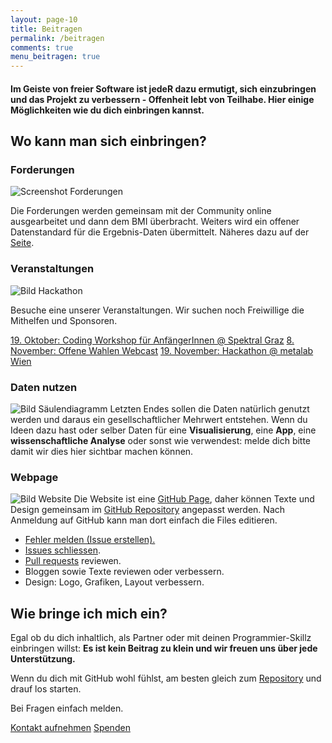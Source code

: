 ```yaml
---
layout: page-10
title: Beitragen
permalink: /beitragen
comments: true
menu_beitragen: true
---
```


<div id="page-beitragen">
<h4 class="col-sm-10 col-sm-offset-1 text-center">Im Geiste von freier Software ist jedeR dazu ermutigt, sich einzubringen und das Projekt zu verbessern - Offenheit lebt von Teilhabe. Hier einige Möglichkeiten wie du dich einbringen kannst.</h4>

<div class="wo-beitragen">
<h2 class="col-xs-12">Wo kann man sich einbringen?</h2>

<div class="col-xs-12 col-md-6 beitrage-punkt">
<h3 class="text-center"><i class="fa fa-pencil" aria-hidden="true"></i> Forderungen</h3>
<img src="{{ site.staticurl }}blog/2016/10/forderungen.png" alt="Screenshot Forderungen" class="img-rounded">
<p>Die Forderungen werden gemeinsam mit der Community online ausgearbeitet und dann dem BMI überbracht. Weiters wird ein offener Datenstandard für die Ergebnis-Daten übermittelt. Näheres dazu auf der <a href="/forderungen-v1" alt="Forderungen">Seite</a>.</p>
</div>

<div class="col-xs-12 col-md-6 beitrage-punkt">
<h3 class="text-center"><i class="fa fa-calendar" aria-hidden="true"></i> Veranstaltungen</h3>
<img src="{{ site.staticurl }}blog/2016/10/refugeehack.jpg" alt="Bild Hackathon" class="img-rounded">
<p>Besuche eine unserer Veranstaltungen. Wir suchen noch Freiwillige die Mithelfen und Sponsoren.</p>
<a href="/workshop-spektral" title="Coding Workshop Spektral" class="highlight-link">19. Oktober: Coding Workshop für AnfängerInnen @ Spektral Graz</a>
<a href="/webcast-1" title="Offene Wahlen Webcast" class="highlight-link">8. November: Offene Wahlen Webcast</a>
<a href="/hackathon-metalab" title="Hackathon Metalab" class="highlight-link">19. November: Hackathon @ metalab Wien</a>
</div>

<div class="col-xs-12 col-md-6 beitrage-punkt">
<h3 class="text-center"><i class="fa fa-bar-chart" aria-hidden="true"></i> Daten nutzen</h3>
<img src="{{ site.staticurl }}blog/2016/10/saeulen-diagramm.png" alt="Bild Säulendiagramm" class="img-rounded">
Letzten Endes sollen die Daten natürlich genutzt werden und daraus ein gesellschaftlicher Mehrwert entstehen. Wenn du Ideen dazu hast oder selber Daten für eine <strong>Visualisierung</strong>, eine <strong>App</strong>, eine <strong>wissenschaftliche Analyse</strong> oder sonst wie verwendest: melde dich bitte damit wir dies hier sichtbar machen können.
</div>

<div class="col-xs-12 col-md-6 beitrage-punkt">
<h3 class="text-center"><i class="fa fa-github" aria-hidden="true"></i> Webpage</h3>
<img src="{{ site.staticurl }}blog/2016/10/website.png" alt="Bild Website" class="img-rounded">
Die Website ist eine <a href="https://pages.github.com/" alt="GitHub Pages">GitHub Page</a>, daher können Texte und Design gemeinsam im <a href="https://github.com/OKFNat/offenewahlen" alt="GitHub Repository Offene Wahlen">GitHub Repository</a> angepasst werden. Nach Anmeldung auf GitHub kann man dort einfach die Files editieren.
<ul>
<li><a href="https://github.com/OKFNat/offenewahlen/issues/new" alt="Fehler melden">Fehler melden (Issue erstellen).</a></li>
<li><a href="https://github.com/OKFNat/offenewahlen/issues" alt="Issues schliessen">Issues schliessen</a>.</li>
<li><i class="fa fa-code-fork" aria-hidden="true"></i> <a href="https://github.com/OKFNat/offenewahlen/pulls" alt="Pull Requests">Pull requests</a> reviewen.</li>
<li>Bloggen sowie Texte reviewen oder verbessern.</li>
<li>Design: Logo, Grafiken, Layout verbessern.</li>
</ul>
</div>

</div>

<div class="wie-beitragen col-xs-12">
<h2>Wie bringe ich mich ein?</h2>

<div class="row col-xs-12 col-sm-6">
<p>Egal ob du dich inhaltlich, als Partner oder mit deinen Programmier-Skillz einbringen willst: <strong>Es ist kein Beitrag zu klein und wir freuen uns über jede Unterstützung.</strong></p>

<p>Wenn du dich mit GitHub wohl fühlst, am besten gleich zum <a href="https://github.com/OKFNat/offenewahlen" title="Offene Wahlen GitHub Repository"><i class="fa fa-github" aria-hidden="true"></i> Repository</a> und drauf los starten.</p>

<p>Bei Fragen einfach melden.</p>
</div>

<div class="col-xs-12 col-sm-6">

<a href="/kontakt" class="highlight-link" alt="Kontakt"><i class="fa fa-comments-o" aria-hidden="true"></i> Kontakt aufnehmen</a>
<a href="/spenden" class="highlight-link" alt="Spenden"><i class="fa fa-life-ring" aria-hidden="true"></i> Spenden</a>

</div>

</div>
